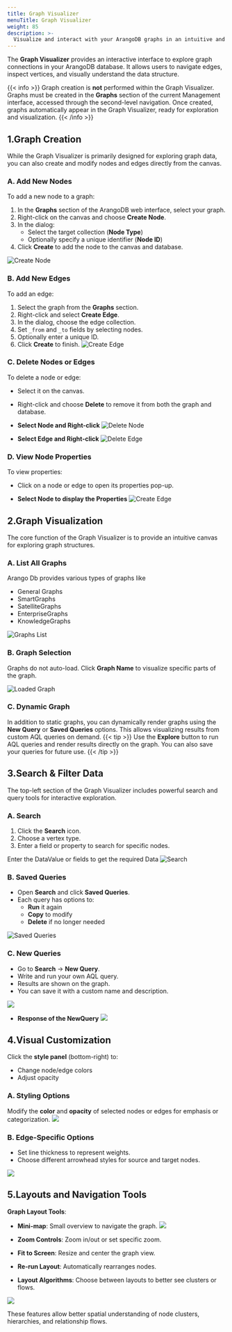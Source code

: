 ```yaml
---
title: Graph Visualizer
menuTitle: Graph Visualizer
weight: 85
description: >-
  Visualize and interact with your ArangoDB graphs in an intuitive and interactive interface
---
```


The **Graph Visualizer** provides an interactive interface to explore graph connections
in your ArangoDB database. It allows users to navigate edges, inspect vertices,
and visually understand the data structure.

{{< info >}}
Graph creation is **not** performed within the Graph Visualizer. Graphs must be created in the **Graphs** section of the current Management interface, accessed through the second-level navigation. Once created, graphs automatically appear in the Graph Visualizer, ready for exploration and visualization.
{{< /info >}}

## 1.Graph Creation

While the Graph Visualizer is primarily designed for exploring graph data, you can also create and modify nodes and edges directly from the canvas.
<!-- ### A. Add New Nodes -->
<!-- 
  Right-click anywhere on the canvas to open the context menu and select **Create Node**. A dropdown appears listing available document collections. Select a collection (vertex type), enter a unique identifier, and create the node. It is then added to the visualization.

##### 1. Open the Graph Interface
Launch the **Graphs** tab on the left sidebar and select the graph where the new node is to be created.
##### 2. Navigate to the Node Section
Right click on the graph area
##### 3. Add a New Node
Locate the **Create Node** option and click on it. A form or dialog box should appear select the **Collection** name.
##### 4. Enter Node Details
Provide:
- **ID**: Option to selct A unique identifier or user can add manually.
##### 5. Save the Node
Click the save button. The node should appear in the graph visualization. -->
### A. Add New Nodes
To add a new node to a graph:
1. In the **Graphs** section of the ArangoDB web interface, select your graph.
2. Right-click on the canvas and choose **Create Node**.
3. In the dialog:
   - Select the target collection (**Node Type**)
   - Optionally specify a unique identifier (**Node ID**)
4. Click **Create** to add the node to the canvas and database.

![Create Node](../../../images/Graph-visualizer-CreateNode.PNG)

<!-- ### Add New Edges -->
  <!-- Right-click on the canvas and select **"Create Edge"**. Choose the edge collection from the dropdown, provide a name for the edge, and correctly set the `_from` and `_to` fields by selecting source and target nodes. The edge will be created and visualized between the two nodes.

##### 1. Open the Graph Interface
Launch the **Graphs** tab on the left sidebar and select the graph where the new edge is to be created.
##### 2. Navigate to the Edge Section
Right click on the graph area
##### 3. Add a New Edge
Locate the **Create Edge** option and click on it. A form or dialog box should appear select the **Collection** name.
##### 4. Enter Edge Details
Provide:
- **ID**: Option to selct A unique identifier or user can add manually.
- **_from**: Option to selct the collection name manually from the drop down.
- **_to**: Option to selct the collection name manually from the drop down.
##### 5. Save the Edge
Click the save button. The edge should appear in the graph visualization. -->
### B. Add New Edges
To add an edge:
1. Select the graph from the **Graphs** section.
2. Right-click and select **Create Edge**.
3. In the dialog, choose the edge collection.
4. Set `_from` and `_to` fields by selecting nodes.
5. Optionally enter a unique ID.
6. Click **Create** to finish.
![Create Edge](../../../images/Graph-visualizer-CreateEdge.png)

### C. Delete Nodes or Edges
  <!-- Select a node or edge and right-click to access the **"Delete"** option. This action removes the selected element from both the graph and the database. -->
  To delete a node or edge:
- Select it on the canvas.
- Right-click and choose **Delete** to remove it from both the graph and database.

- **Select Node and Right-click**
![Delete Node](../../../images/Graph-visualizer-DeleteNode.PNG)
- **Select Edge and Right-click**
![Delete Edge](../../../images/Graph-visualizer-DeleteEdge.PNG)

### D. View Node Properties
<!-- If You Select a node or edge a Pop-In will appear and select **View-Node** to display the properties of selected Node. -->
To view properties:
- Click on a node or edge to open its properties pop-up.


- **Select Node to display the Properties**
![Create Edge](../../../images/Graph-visualizer-Propertiesofnode.png)

## 2.Graph Visualization

The core function of the Graph Visualizer is to provide an intuitive canvas for exploring graph structures.

### A. List All Graphs
  <!-- View and select any graph from the list of connected graphs, including  -->
  <!-- **General Graphs**, **Smart Graphs**, **Satellite Graphs**, **Enterprise Graphs**, and **Knowledge Graphs**. -->
  Arango Db provides various types of graphs like
- General Graphs
- SmartGraphs
- SatelliteGraphs
- EnterpriseGraphs
- KnowledgeGraphs

![Graphs List](../../../images/Graph_VisualizerList_All_Graphs.png)

### B. Graph Selection
Graphs do not auto-load. Click **Graph Name** to visualize specific parts of the graph.

![Loaded Graph](../../../images/Graph_visuaizer_Load_Graph.png)
### C. Dynamic Graph
  In addition to static graphs, you can dynamically render graphs using the **New Query** or **Saved Queries** options. This allows visualizing results from custom AQL queries on demand.
{{< tip >}}
Use the **Explore** button to run AQL queries and render results directly on the graph.
You can also save your queries for future use.
{{< /tip >}}
## 3.Search & Filter Data

The top-left section of the Graph Visualizer includes powerful search and query tools for interactive exploration.

### A. Search
<!-- Click on Search Icon to get Pop-Up then User have to select one of the type of vertex from the provided dropdown and by entering the property name or field  name user can able to fetch the data. -->
<!-- #### 1. Search Icon 
Click on search Icon to get Pop-Up 
#### 2. Select Vertex Type
Select One of the type of vertes from the provided dropdown
#### 3. Search Response -->
1. Click the **Search** icon.
2. Choose a vertex type.
3. Enter a field or property to search for specific nodes.

Enter the DataValue or fields to get the required Data
![Search](../../../images/Graph_Visualizer_Search_Response.png)

### B. Saved Queries
<!-- Lists all previously saved AQL queries.Each entry supports **Run**, **Copy**, and
**Delete** actions for ease of reuse.
- **Click on Search Icon and Select Saved Queries** -->
- Open **Search** and click **Saved Queries**.
- Each query has options to:
  - **Run** it again
  - **Copy** to modify
  - **Delete** if no longer needed

![Saved Queries](../../../images/Graph_Visualizer_savedquery.png)
<!-- ### New Query
Write and execute custom AQL queries within the visualizer.Results are rendered
directly onto the graph canvas.You can save queries with a **custom name and description**,
making them available under **Saved Queries**.

- **Click on Search Icon and Select New Query** -->
### C. New Queries
- Go to **Search** → **New Query**.
- Write and run your own AQL query.
- Results are shown on the graph.
- You can save it with a custom name and description.

![](../../../images/Graph_Visualizer_new_Query.png)

- **Response of the NewQuery**
![](../../../images/Graph_Visualizer_NewQuery_response.png)


## 4.Visual Customization

<!-- Click the **navigation icon** at the bottom-right of the canvas to reveal styling and customization tools. -->
Click the **style panel** (bottom-right) to:
- Change node/edge colors
- Adjust opacity

### A. Styling Options 
Modify the **color** and **opacity** of selected nodes or edges for emphasis or categorization.
![](../../../images/Graph_Visualizer_Styling_Options.png)

### B. Edge-Specific Options
<!-- - Adjust **line thickness** to represent weight or importance.
- Set **arrowhead styles** for source and target, choosing from different shapes.
These options are especially helpful when working with dense or complex graphs, making key elements stand out. -->
- Set line thickness to represent weights.
- Choose different arrowhead styles for source and target nodes.

![](../../../images/Graph_Visualizer_Edge-Specific_Options.PNG)

## 5.Layouts and Navigation Tools

**Graph Layout Tools**:

- **Mini-map**: Small overview to navigate the graph.
![](../../../images/Graph_Visualizer_minimap.PNG)

- **Zoom Controls**: Zoom in/out or set specific zoom.

- **Fit to Screen**: Resize and center the graph view.

- **Re-run Layout**: Automatically rearranges nodes.

- **Layout Algorithms**: Choose between layouts to better see clusters or flows.

![](../../../images/Graph_Visualizer_Layout_Algorithms.PNG)

These features allow better spatial understanding of node clusters, hierarchies,
and relationship flows.
